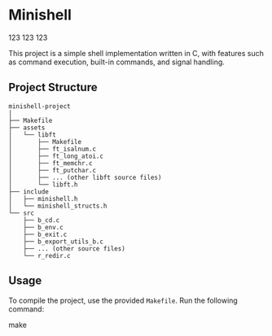 # Minishell
123
123
123



This project is a simple shell implementation written in C, with features such as command execution, built-in commands, and signal handling.

## Project Structure
```
minishell-project
│
├── Makefile
├── assets
│   └── libft
│       ├── Makefile
│       ├── ft_isalnum.c
│       ├── ft_long_atoi.c
│       ├── ft_memchr.c
│       ├── ft_putchar.c
│       ├── ... (other libft source files)
│       └── libft.h
├── include
│   ├── minishell.h
│   └── minishell_structs.h
└── src
    ├── b_cd.c
    ├── b_env.c
    ├── b_exit.c
    ├── b_export_utils_b.c
    ├── ... (other source files)
    └── r_redir.c
``````
## Usage

To compile the project, use the provided `Makefile`. Run the following command:

make
